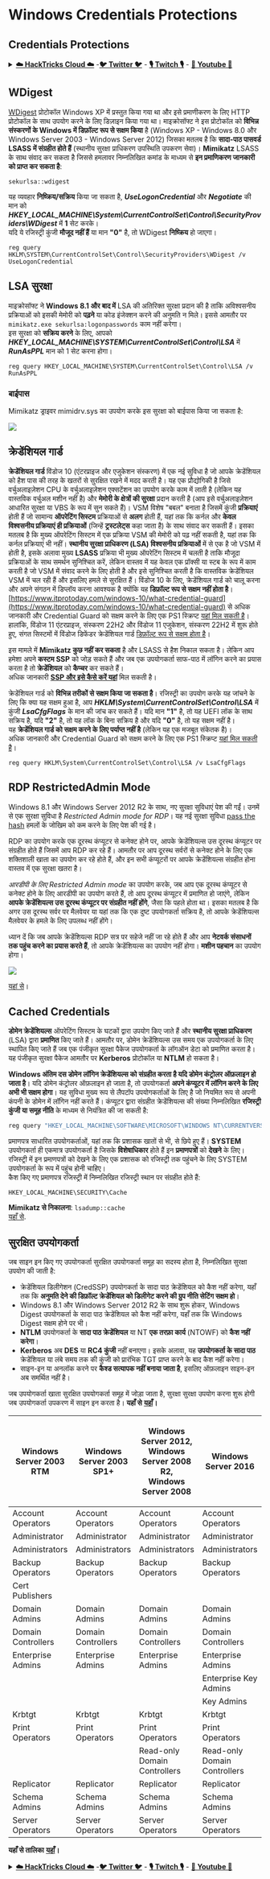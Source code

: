 # Windows Credentials Protections

## Credentials Protections

<details>

<summary><a href="https://cloud.hacktricks.xyz/pentesting-cloud/pentesting-cloud-methodology"><strong>☁️ HackTricks Cloud ☁️</strong></a> -<a href="https://twitter.com/hacktricks_live"><strong>🐦 Twitter 🐦</strong></a> - <a href="https://www.twitch.tv/hacktricks_live/schedule"><strong>🎙️ Twitch 🎙️</strong></a> - <a href="https://www.youtube.com/@hacktricks_LIVE"><strong>🎥 Youtube 🎥</strong></a></summary>

* क्या आप किसी **साइबर सुरक्षा कंपनी** में काम करते हैं? क्या आप चाहते हैं कि आपकी **कंपनी HackTricks में विज्ञापित हो**? या क्या आपको **PEASS के नवीनतम संस्करण या HackTricks को PDF में डाउनलोड करने का उपयोग** करने की इच्छा है? [**सदस्यता योजनाएं**](https://github.com/sponsors/carlospolop) की जांच करें!
* खोजें [**The PEASS Family**](https://opensea.io/collection/the-peass-family), हमारा विशेष संग्रह [**NFTs**](https://opensea.io/collection/the-peass-family)
* प्राप्त करें [**आधिकारिक PEASS & HackTricks swag**](https://peass.creator-spring.com)
* **शामिल हों** [**💬**](https://emojipedia.org/speech-balloon/) [**Discord समूह**](https://discord.gg/hRep4RUj7f) या [**टेलीग्राम समूह**](https://t.me/peass) या मुझे **Twitter** पर **फ़ॉलो** करें [**🐦**](https://github.com/carlospolop/hacktricks/tree/7af18b62b3bdc423e11444677a6a73d4043511e9/\[https:/emojipedia.org/bird/README.md)[**@carlospolopm**](https://twitter.com/hacktricks\_live)**.**
* **अपने हैकिंग ट्रिक्स साझा करें और PRs सबमिट करें** [**hacktricks repo**](https://github.com/carlospolop/hacktricks) **और** [**hacktricks-cloud repo**](https://github.com/carlospolop/hacktricks-cloud) **को**.

</details>

## WDigest

[WDigest](https://technet.microsoft.com/pt-pt/library/cc778868\(v=ws.10\).aspx?f=255\&MSPPError=-2147217396) प्रोटोकॉल Windows XP में प्रस्तुत किया गया था और इसे प्रमाणीकरण के लिए HTTP प्रोटोकॉल के साथ उपयोग करने के लिए डिज़ाइन किया गया था। माइक्रोसॉफ्ट ने इस प्रोटोकॉल को **विभिन्न संस्करणों के Windows में डिफ़ॉल्ट रूप से सक्षम किया** है (Windows XP - Windows 8.0 और Windows Server 2003 - Windows Server 2012) जिसका मतलब है कि **सादा-पाठ पासवर्ड LSASS में संग्रहीत होते हैं** (स्थानीय सुरक्षा प्राधिकरण उपस्थिति उपकरण सेवा)। **Mimikatz** LSASS के साथ संवाद कर सकता है जिससे हमलावर निम्नलिखित कमांड के माध्यम से **इन प्रमाणिकरण जानकारी को प्राप्त कर सकता है**:
```
sekurlsa::wdigest
```
यह व्यवहार **निष्क्रिय/सक्रिय** किया जा सकता है, _**UseLogonCredential**_ और _**Negotiate**_ की मान को _**HKEY\_LOCAL\_MACHINE\System\CurrentControlSet\Control\SecurityProviders\WDigest**_ में **1** सेट करके।\
यदि ये रजिस्ट्री कुंजी **मौजूद नहीं हैं** या मान **"0"** है, तो WDigest **निष्क्रिय** हो जाएगा।
```
reg query HKLM\SYSTEM\CurrentControlSet\Control\SecurityProviders\WDigest /v UseLogonCredential
```
## LSA सुरक्षा

माइक्रोसॉफ्ट ने **Windows 8.1 और बाद में** LSA की अतिरिक्त सुरक्षा प्रदान की है ताकि अविश्वसनीय प्रक्रियाओं को इसकी मेमोरी को **पढ़ने** या कोड इंजेक्शन करने की अनुमति न मिले। इससे आमतौर पर `mimikatz.exe sekurlsa:logonpasswords` काम नहीं करेगा।\
इस सुरक्षा को **सक्रिय करने** के लिए, आपको _**HKEY\_LOCAL\_MACHINE\SYSTEM\CurrentControlSet\Control\LSA**_ में _**RunAsPPL**_ मान को 1 सेट करना होगा।
```
reg query HKEY_LOCAL_MACHINE\SYSTEM\CurrentControlSet\Control\LSA /v RunAsPPL
```
### बाईपास

Mimikatz ड्राइवर mimidrv.sys का उपयोग करके इस सुरक्षा को बाईपास किया जा सकता है:

![](../../.gitbook/assets/mimidrv.png)

## क्रेडेंशियल गार्ड

**क्रेडेंशियल गार्ड** विंडोज 10 (एंटरप्राइज और एजुकेशन संस्करण) में एक नई सुविधा है जो आपके क्रेडेंशियल को हैश पास की तरह के खतरों से सुरक्षित रखने में मदद करती है। यह एक प्रौद्योगिकी है जिसे वर्चुअलाइज़ेशन CPU के वर्चुअलाइज़ेशन एक्सटेंशन का उपयोग करके काम में लाती है (लेकिन यह वास्तविक वर्चुअल मशीन नहीं है) और **मेमोरी के क्षेत्रों की सुरक्षा** प्रदान करती है (आप इसे वर्चुअलाइज़ेशन आधारित सुरक्षा या VBS के रूप में सुन सकते हैं)। VSM विशेष "बबल" बनाता है जिसमें कुंजी **प्रक्रियाएं** होती हैं जो सामान्य **ऑपरेटिंग सिस्टम** प्रक्रियाओं से **अलग** होती हैं, यहां तक कि कर्नल और **केवल विश्वसनीय प्रक्रियाएं ही प्रक्रियाओं** (जिन्हें **ट्रस्टलेट्स** कहा जाता है) के साथ संवाद कर सकती हैं। इसका मतलब है कि मुख्य ऑपरेटिंग सिस्टम में एक प्रक्रिया VSM की मेमोरी को पढ़ नहीं सकती है, यहां तक कि कर्नल प्रक्रियाएं भी नहीं। **स्थानीय सुरक्षा प्राधिकरण (LSA) विश्वसनीय प्रक्रियाओं** में से एक है जो VSM में होती है, इसके अलावा मुख्य **LSASS** प्रक्रिया भी मुख्य ऑपरेटिंग सिस्टम में चलती है ताकि मौजूदा प्रक्रियाओं के साथ समर्थन सुनिश्चित करें, लेकिन वास्तव में यह केवल एक प्रॉक्सी या स्टब के रूप में काम करती है जो VSM में संवाद करने के लिए होती है और इसे सुनिश्चित करती है कि वास्तविक क्रेडेंशियल VSM में चल रही हैं और इसलिए हमले से सुरक्षित हैं। विंडोज 10 के लिए, क्रेडेंशियल गार्ड को चालू करना और अपने संगठन में डिप्लॉय करना आवश्यक है क्योंकि यह **डिफ़ॉल्ट रूप से सक्षम नहीं होता है**।
[https://www.itprotoday.com/windows-10/what-credential-guard](https://www.itprotoday.com/windows-10/what-credential-guard) से अधिक जानकारी और Credential Guard को सक्षम करने के लिए एक PS1 स्क्रिप्ट [यहां मिल सकती है](https://docs.microsoft.com/en-us/windows/security/identity-protection/credential-guard/credential-guard-manage)। हालांकि, विंडोज 11 एंटरप्राइज, संस्करण 22H2 और विंडोज 11 एजुकेशन, संस्करण 22H2 में शुरू होते हुए, संगत सिस्टमों में विंडोज डिफेंडर क्रेडेंशियल गार्ड [डिफ़ॉल्ट रूप से सक्षम होता है](https://learn.microsoft.com/en-us/windows/security/identity-protection/credential-guard/credential-guard-manage#Default%20Enablement)।

इस मामले में **Mimikatz कुछ नहीं कर सकता** है और LSASS से हैश निकाल सकता है। लेकिन आप हमेशा अपने **कस्टम SSP** को जोड़ सकते हैं और जब एक उपयोगकर्ता साफ-पाठ में लॉगिन करने का प्रयास करता है तो **क्रेडेंशियल** को **कैप्चर** कर सकते हैं।\
अधिक जानकारी [**SSP और इसे कैसे करें यहां**](../active-directory-methodology/custom-ssp.md) मिल सकती है।

क्रेडेंशियल गार्ड को **विभिन्न तरीकों से सक्षम किया जा सकता है**। रजिस्ट्री का उपयोग करके यह जांचने के लिए कि क्या यह सक्षम हुआ है, आप _**HKLM\System\CurrentControlSet\Control\LSA**_ में कुंजी _**LsaCfgFlags**_ के मान की जांच कर सकते हैं। यदि मान **"1"** है, तो यह UEFI लॉक के साथ सक्रिय है, यदि **"2"** है, तो यह लॉक के बिना सक्रिय है और यदि **"0"** है, तो यह सक्षम नहीं है।\
यह **क्रेडेंशियल गार्ड को सक्षम करने के लिए पर्याप्त नहीं है** (लेकिन यह एक मजबूत संकेतक है)।\
अधिक जानकारी और Credential Guard को सक्षम करने के लिए एक PS1 स्क्रिप्ट [यहां मिल सकती है](https://docs.microsoft.com/en-us/windows/security/identity-protection/credential-guard/credential-guard-manage)।
```
reg query HKLM\System\CurrentControlSet\Control\LSA /v LsaCfgFlags
```
## RDP RestrictedAdmin Mode

Windows 8.1 और Windows Server 2012 R2 के साथ, नए सुरक्षा सुविधाएं पेश की गईं। उनमें से एक सुरक्षा सुविधा है _Restricted Admin mode for RDP_। यह नई सुरक्षा सुविधा [pass the hash](https://blog.ahasayen.com/pass-the-hash/) हमलों के जोखिम को कम करने के लिए पेश की गई है।

RDP का उपयोग करके एक दूरस्थ कंप्यूटर से कनेक्ट होने पर, आपके क्रेडेंशियल्स उस दूरस्थ कंप्यूटर पर संग्रहीत होते हैं जिसमें आप RDP कर रहे हैं। आमतौर पर आप दूरस्थ सर्वरों से कनेक्ट होने के लिए एक शक्तिशाली खाता का उपयोग कर रहे होते हैं, और इन सभी कंप्यूटरों पर आपके क्रेडेंशियल्स संग्रहीत होना वास्तव में एक सुरक्षा खतरा है।

_आरडीपी के लिए Restricted Admin mode_ का उपयोग करके, जब आप एक दूरस्थ कंप्यूटर से कनेक्ट होने के लिए आरडीपी का उपयोग करते हैं, तो आप दूरस्थ कंप्यूटर में प्रमाणित हो जाएंगे, लेकिन **आपके क्रेडेंशियल्स उस दूरस्थ कंप्यूटर पर संग्रहीत नहीं होंगे**, जैसा कि पहले होता था। इसका मतलब है कि अगर उस दूरस्थ सर्वर पर मैलवेयर या यहां तक कि एक दुष्ट उपयोगकर्ता सक्रिय है, तो आपके क्रेडेंशियल्स मैलवेयर के हमले के लिए उपलब्ध नहीं होंगे।

ध्यान दें कि जब आपके क्रेडेंशियल्स RDP सत्र पर सहेजे नहीं जा रहे होते हैं और आप **नेटवर्क संसाधनों तक पहुंच करने का प्रयास करते हैं**, तो आपके क्रेडेंशियल्स का उपयोग नहीं होगा। **मशीन पहचान** का उपयोग होगा।

![](../../.gitbook/assets/ram.png)

[यहां से](https://blog.ahasayen.com/restricted-admin-mode-for-rdp/)।

## Cached Credentials

**डोमेन क्रेडेंशियल्स** ऑपरेटिंग सिस्टम के घटकों द्वारा उपयोग किए जाते हैं और **स्थानीय सुरक्षा प्राधिकरण** (LSA) द्वारा **प्रमाणित** किए जाते हैं। आमतौर पर, डोमेन क्रेडेंशियल्स उस समय एक उपयोगकर्ता के लिए स्थापित किए जाते हैं जब एक पंजीकृत सुरक्षा पैकेज उपयोगकर्ता के लॉगऑन डेटा को प्रमाणित करता है। यह पंजीकृत सुरक्षा पैकेज आमतौर पर **Kerberos** प्रोटोकॉल या **NTLM** हो सकता है।

**Windows अंतिम दस डोमेन लॉगिन क्रेडेंशियल्स को संग्रहीत करता है यदि डोमेन कंट्रोलर ऑफ़लाइन हो जाता है**। यदि डोमेन कंट्रोलर ऑफ़लाइन हो जाता है, तो उपयोगकर्ता **अपने कंप्यूटर में लॉगिन करने के लिए अभी भी सक्षम होगा**। यह सुविधा मुख्य रूप से लैपटॉप उपयोगकर्ताओं के लिए है जो नियमित रूप से अपनी कंपनी के डोमेन में लॉगिन नहीं करते हैं। कंप्यूटर द्वारा संग्रहीत क्रेडेंशियल्स की संख्या निम्नलिखित **रजिस्ट्री कुंजी या समूह नीति** के माध्यम से नियंत्रित की जा सकती है:
```bash
reg query "HKEY_LOCAL_MACHINE\SOFTWARE\MICROSOFT\WINDOWS NT\CURRENTVERSION\WINLOGON" /v CACHEDLOGONSCOUNT
```
प्रमाणपत्र साधारित उपयोगकर्ताओं, यहां तक कि प्रशासक खातों से भी, से छिपे हुए हैं। **SYSTEM** उपयोगकर्ता ही एकमात्र उपयोगकर्ता है जिसके **विशेषाधिकार** होते हैं इन **प्रमाणपत्रों** को **देखने** के लिए। रजिस्ट्री में इन प्रमाणपत्रों को देखने के लिए एक प्रशासक को रजिस्ट्री तक पहुंचने के लिए SYSTEM उपयोगकर्ता के रूप में पहुंच होनी चाहिए।\
कैश किए गए प्रमाणपत्र रजिस्ट्री में निम्नलिखित रजिस्ट्री स्थान पर संग्रहीत होते हैं:
```
HKEY_LOCAL_MACHINE\SECURITY\Cache
```
**Mimikatz से निकालना**: `lsadump::cache`\
[यहाँ से](http://juggernaut.wikidot.com/cached-credentials).

## सुरक्षित उपयोगकर्ता

जब साइन इन किए गए उपयोगकर्ता सुरक्षित उपयोगकर्ता समूह का सदस्य होता है, निम्नलिखित सुरक्षा उपयोग की जाती है:

* क्रेडेंशियल डिलीगेशन (CredSSP) उपयोगकर्ता के सादा पाठ क्रेडेंशियल को कैश नहीं करेगा, यहाँ तक कि **अनुमति देने की डिफ़ॉल्ट क्रेडेंशियल को डिलीगेट करने की ग्रुप नीति सेटिंग सक्षम हो**।
* Windows 8.1 और Windows Server 2012 R2 के साथ शुरू होकर, Windows Digest उपयोगकर्ता के सादा पाठ क्रेडेंशियल को कैश नहीं करेगा, यहाँ तक कि Windows Digest सक्षम होने पर भी।
* **NTLM** उपयोगकर्ता के **सादा पाठ क्रेडेंशियल** या NT **एक तरफ़ा कार्य** (NTOWF) को **कैश नहीं करेगा**।
* **Kerberos** अब **DES** या **RC4 कुंजी** नहीं बनाएगा। इसके अलावा, यह **उपयोगकर्ता के सादा पाठ** क्रेडेंशियल या लंबे समय तक की कुंजी को प्रारंभिक TGT प्राप्त करने के बाद कैश नहीं करेगा।
* साइन-इन या अनलॉक करने पर **कैश्ड सत्यापक नहीं बनाया जाता है**, इसलिए ऑफ़लाइन साइन-इन अब समर्थित नहीं है।

जब उपयोगकर्ता खाता सुरक्षित उपयोगकर्ता समूह में जोड़ा जाता है, सुरक्षा सुरक्षा उपयोग करना शुरू होगी जब उपयोगकर्ता उपकरण में साइन इन करता है। **यहाँ से** [**यहाँ**](https://docs.microsoft.com/en-us/windows-server/security/credentials-protection-and-management/protected-users-security-group)**।**

| Windows Server 2003 RTM | Windows Server 2003 SP1+ | <p>Windows Server 2012,<br>Windows Server 2008 R2,<br>Windows Server 2008</p> | Windows Server 2016          |
| ----------------------- | ------------------------ | ----------------------------------------------------------------------------- | ---------------------------- |
| Account Operators       | Account Operators        | Account Operators                                                             | Account Operators            |
| Administrator           | Administrator            | Administrator                                                                 | Administrator                |
| Administrators          | Administrators           | Administrators                                                                | Administrators               |
| Backup Operators        | Backup Operators         | Backup Operators                                                              | Backup Operators             |
| Cert Publishers         |                          |                                                                               |                              |
| Domain Admins           | Domain Admins            | Domain Admins                                                                 | Domain Admins                |
| Domain Controllers      | Domain Controllers       | Domain Controllers                                                            | Domain Controllers           |
| Enterprise Admins       | Enterprise Admins        | Enterprise Admins                                                             | Enterprise Admins            |
|                         |                          |                                                                               | Enterprise Key Admins        |
|                         |                          |                                                                               | Key Admins                   |
| Krbtgt                  | Krbtgt                   | Krbtgt                                                                        | Krbtgt                       |
| Print Operators         | Print Operators          | Print Operators                                                               | Print Operators              |
|                         |                          | Read-only Domain Controllers                                                  | Read-only Domain Controllers |
| Replicator              | Replicator               | Replicator                                                                    | Replicator                   |
| Schema Admins           | Schema Admins            | Schema Admins                                                                 | Schema Admins                |
| Server Operators        | Server Operators         | Server Operators                                                              | Server Operators             |

**यहाँ से तालिका** [**यहाँ**](https://docs.microsoft.com/en-us/windows-server/identity/ad-ds/plan/security-best-practices/appendix-c--protected-accounts-and-groups-in-active-directory)**।**

<details>

<summary><a href="https://cloud.hacktricks.xyz/pentesting-cloud/pentesting-cloud-methodology"><strong>☁️ HackTricks Cloud ☁️</strong></a> -<a href="https://twitter.com/hacktricks_live"><strong>🐦 Twitter 🐦</strong></a> - <a href="https://www.twitch.tv/hacktricks_live/schedule"><strong>🎙️ Twitch 🎙️</strong></a> - <a href="https://www.youtube.com/@hacktricks_LIVE"><strong>🎥 Youtube 🎥</strong></a></summary>

* क्या आप किसी **साइबर सुरक्षा कंपनी** में काम करते हैं? क्या आप अपनी **कंपनी को HackTricks में विज्ञापित** देखना चाहते हैं? या क्या आपको **PEASS की नवीनतम संस्करण या HackTricks को PDF में डाउनलोड करने की अनुमति** चाहिए? [**सदस्यता योजनाएं**](https://github.com/sponsors/carlospolop) की जांच करें!
* खोजें [**The PEASS Family**](https://opensea.io/collection/the-peass-family), हमारा विशेष [**NFT**](https://opensea.io/collection/the-peass-family) संग्रह
* प्राप्त करें [**आधिकारिक PEASS & HackTricks swag**](https://peass.creator-spring.com)
* **शामिल हों** [**💬**](https://emojipedia.org/speech-balloon/) [**Discord समूह**](https://discord.gg/hRep4RUj7f) या [**टेलीग्राम समूह**](https://t.me/peass) या मुझे **ट्विटर** पर **फ़ॉलो** करें [**🐦**](https://github.com/carlospolop/hacktricks/tree/7af18b62b3bdc423e11444677a6a73d4043511e9/\[https:/emojipedia.org/bird/README.md)[**@carlospolopm**](https://twitter.com/hacktricks\_live)**.**
* **अपने हैकिंग ट्रिक्स साझा करें, PRs सबमिट करके** [**hacktricks repo**](https://github.com/carlospolop/hacktricks) **और** [**hacktricks-cloud repo**](https://github.com/carlospolop/hacktricks-cloud) **को**।

</details>
